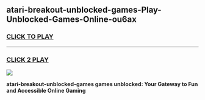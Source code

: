 
## atari-breakout-unblocked-games-Play-Unblocked-Games-Online-ou6ax
<h3>
<a href="https://premium76.site?title=atari-breakout-unblocked-games&ref=24A">CLICK TO PLAY</a></h3>
<hr>

<h3>
<a href="https://premium76.site?title=atari-breakout-unblocked-games&ref=24A">CLICK 2 PLAY</a>
  
</h3>

<a href="https://premium76.site?title=atari-breakout-unblocked-games&ref=24A"><img src="https://clearcache.store/games.png"></a>


**atari-breakout-unblocked-games games unblocked: Your Gateway to Fun and Accessible Online Gaming**
